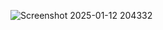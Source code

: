 ![Screenshot 2025-01-12 204332](https://github.com/user-attachments/assets/4d518e7f-dd34-4642-99b4-79f2bad10d21)
